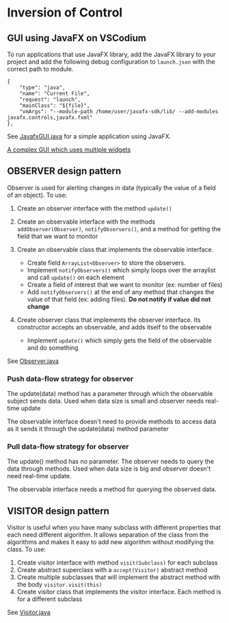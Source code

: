 # Inversion of Control

## GUI using JavaFX on VSCodium

To run applications that use JavaFX library, add the JavaFX library to your project and add the following debug configuration to `launch.json` with the correct path to module.
```
{
    "type": "java",
    "name": "Current File",
    "request": "launch",
    "mainClass": "${file}",
    "vmArgs": "--module-path /home/user/javafx-sdk/lib/ --add-modules javafx.controls,javafx.fxml"
},
```

See [JavafxGUI.java](code/JavafxGUI.java) for a simple application using JavaFX.

[A complex GUI which uses multiple widgets](code/JavafxComplexGUI.java)


## OBSERVER design pattern

Observer is used for alerting changes in data (typically the value of a field of an object). To use:
1. Create an observer interface with the method `update()`

2. Create an observable interface with the methods `addObserver(Observer)`, `notifyObservers()`, and a method for getting the field that we want to monitor

3. Create an observable class that implements the observable interface. 
    - Create field `ArrayList<Observer>` to store the observers. 
    - Implement `notifyObservers()` which simply loops over the arraylist and call `update()` on each element
    - Create a field of interest that we want to monitor (ex: number of files)
    - Add `notifyObservers()` at the end of any method that changes the value of that field (ex: adding files). __Do not notify if value did not change__

4. Create observer class that implements the observer interface. Its constructor accepts an observable, and adds itself to the observable
    - Implement `update()` which simply gets the field of the observable and do something

See [Observer.java](code/Observer.java)

### Push data-flow strategy for observer

The update(data) method has a parameter through which the observable subject sends data. Used when data size is small and observer needs real-time update

The observable interface doesn't need to provide methods to access data as it sends it through the update(data) method parameter

### Pull data-flow strategy for observer

The update() method has no parameter. The observer needs to query the data through methods. Used when data size is big and observer doesn't need real-time update.

The observable interface needs a method for querying the observed data.

## VISITOR design pattern

Visitor is useful when you have many subclass with different properties that each need different algorithm. It allows separation of the class from the algorithms and makes it easy to add new algorithm without modifying the class. To use:
1. Create visitor interface with method `visit(Subclass)` for each subclass
2. Create abstract superclass with a `accept(Visitor)` abstract method
3. Create multiple subclasses that will implement the abstract method with the body `visitor.visit(this)`
4. Create visitor class that implements the visitor interface. Each method is for a different subclass 

See [Visitor.java](code/Visitor.java)